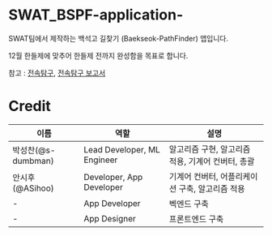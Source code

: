 # SWAT_BSPF-application-
SWAT팀에서 제작하는 백석고 길찾기 (Baekseok-PathFinder) 앱입니다.

12월 한들제에 맞추어 한들제 전까지 완성함을 목표로 합니다.

참고 : [전속탐구](https://github.com/s-dumbman/FE_HeuristicAlgor), [전속탐구 보고서](https://github.com/s-dumbman/FE_HeuristicAlgor/blob/main/10812%EB%B0%95%EC%84%B1%EC%B0%AC%20%EA%B0%9C%EC%9D%B8%EC%8B%AC%ED%99%94%ED%83%90%EA%B5%AC%20%EC%88%98%EC%A0%95%EB%B3%B8.pdf)

# Credit
|이름|역할|설명|
|------|---|---|
|박성찬(@s-dumbman)|Lead Developer, ML Engineer|알고리즘 구현, 알고리즘 적용, 기계어 컨버터, 총괄|
|안시후(@ASihoo)|Developer, App Developer|기계어 컨버터, 어플리케이션 구축, 알고리즘 적용|
| - |App Developer|벡엔드 구축|
| - |App Designer|프론트엔드 구축|
